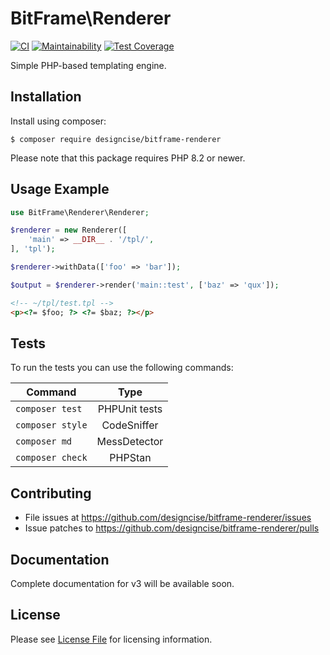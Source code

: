 # BitFrame\Renderer

[![CI](https://github.com/designcise/bitframe-renderer/actions/workflows/ci.yml/badge.svg)](https://github.com/designcise/bitframe-renderer/actions/workflows/ci.yml)
[![Maintainability](https://api.codeclimate.com/v1/badges/d5c3dc2fadc44ffea89c/maintainability)](https://codeclimate.com/github/designcise/bitframe-renderer/maintainability)
[![Test Coverage](https://api.codeclimate.com/v1/badges/d5c3dc2fadc44ffea89c/test_coverage)](https://codeclimate.com/github/designcise/bitframe-renderer/test_coverage)

Simple PHP-based templating engine.

## Installation

Install using composer:

```
$ composer require designcise/bitframe-renderer
```

Please note that this package requires PHP 8.2 or newer.

## Usage Example

```php
use BitFrame\Renderer\Renderer;

$renderer = new Renderer([
    'main' => __DIR__ . '/tpl/',
], 'tpl');

$renderer->withData(['foo' => 'bar']);

$output = $renderer->render('main::test', ['baz' => 'qux']);
```

```html
<!-- ~/tpl/test.tpl -->
<p><?= $foo; ?> <?= $baz; ?></p>
```

## Tests

To run the tests you can use the following commands:

| Command          | Type            |
| ---------------- |:---------------:|
| `composer test`  | PHPUnit tests   |
| `composer style` | CodeSniffer     |
| `composer md`    | MessDetector    |
| `composer check` | PHPStan         |

## Contributing

* File issues at https://github.com/designcise/bitframe-renderer/issues
* Issue patches to https://github.com/designcise/bitframe-renderer/pulls

## Documentation

Complete documentation for v3 will be available soon.

## License

Please see [License File](LICENSE.md) for licensing information.
